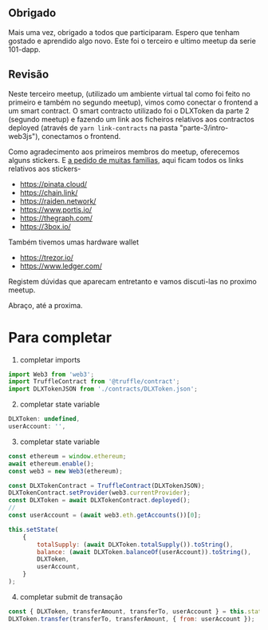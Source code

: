 ## Obrigado

Mais uma vez, obrigado a todos que participaram. Espero que tenham gostado e aprendido algo novo. Este foi o terceiro e ultimo meetup da serie 101-dapp.

## Revisão

Neste terceiro meetup, (utilizado um ambiente virtual tal como foi feito no primeiro e também no segundo meetup), vimos como conectar o frontend a um smart contract. O smart contracto utilizado foi o DLXToken da parte 2 (segundo meetup) e fazendo um link aos ficheiros relativos aos contractos deployed (através de `yarn link-contracts` na pasta "parte-3/intro-web3js"), conectamos o frontend.

Como agradecimento aos primeiros membros do meetup, oferecemos alguns stickers. E [a pedido de muitas familias](apedidodemuitasfamilias.jpg), aqui ficam todos os links relativos aos stickers-
* https://pinata.cloud/
* https://chain.link/
* https://raiden.network/
* https://www.portis.io/
* https://thegraph.com/
* https://3box.io/

Também tivemos umas hardware wallet
* https://trezor.io/
* https://www.ledger.com/

Registem dúvidas que aparecam entretanto e vamos discuti-las no proximo meetup.

Abraço, até a proxima.



# Para completar

1. completar imports
```javascript
import Web3 from 'web3';
import TruffleContract from '@truffle/contract';
import DLXTokenJSON from './contracts/DLXToken.json';
```

2. completar state variable
```javascript
DLXToken: undefined,
userAccount: '',
```

3. completar state variable
```javascript
const ethereum = window.ethereum;
await ethereum.enable();
const web3 = new Web3(ethereum);

const DLXTokenContract = TruffleContract(DLXTokenJSON);
DLXTokenContract.setProvider(web3.currentProvider);
const DLXToken = await DLXTokenContract.deployed();
//
const userAccount = (await web3.eth.getAccounts())[0];

this.setState(
    {
        totalSupply: (await DLXToken.totalSupply()).toString(),
        balance: (await DLXToken.balanceOf(userAccount)).toString(),
        DLXToken,
        userAccount,
    }
); 
```

4. completar submit de transação
```javascript
const { DLXToken, transferAmount, transferTo, userAccount } = this.state;
DLXToken.transfer(transferTo, transferAmount, { from: userAccount });
```